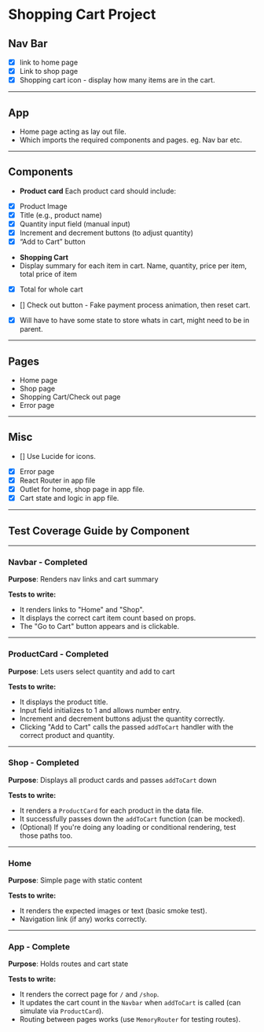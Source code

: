 # Shopping Cart Project

## Nav Bar

- [x] link to home page
- [x] Link to shop page
- [x] Shopping cart icon - display how many items are in the cart.

---

## App 

- Home page acting as lay out file.
- Which imports the required components and pages. eg. Nav bar etc.

---

## Components

- **Product card**
  Each product card should include:
- [x] Product Image
- [x] Title (e.g., product name)
- [x] Quantity input field (manual input)
- [x] Increment and decrement buttons (to adjust quantity)
- [x] “Add to Cart” button

- **Shopping Cart**
- Display summary for each item in cart. Name, quantity, price per item, total price of item
- [x] Total for whole cart
- [] Check out button - Fake payment process animation, then reset cart.
- [x] Will have to have some state to store whats in cart, might need to be in parent.

---

## Pages

- Home page
- Shop page
- Shopping Cart/Check out page
- Error page

---

## Misc

- [] Use Lucide for icons.
- [x] Error page
- [x] React Router in app file
- [x] Outlet for home, shop page in app file.
- [x] Cart state and logic in app file.

---

## Test Coverage Guide by Component

---

### Navbar - Completed

**Purpose**: Renders nav links and cart summary

**Tests to write:**

- It renders links to "Home" and "Shop".
- It displays the correct cart item count based on props.
- The "Go to Cart" button appears and is clickable.

---

### ProductCard - Completed

**Purpose**: Lets users select quantity and add to cart

**Tests to write:**

- It displays the product title.
- Input field initializes to 1 and allows number entry.
- Increment and decrement buttons adjust the quantity correctly.
- Clicking "Add to Cart" calls the passed `addToCart` handler with the correct product and quantity.

---

### Shop - Completed

**Purpose**: Displays all product cards and passes `addToCart` down

**Tests to write:**

- It renders a `ProductCard` for each product in the data file.
- It successfully passes down the `addToCart` function (can be mocked).
- (Optional) If you're doing any loading or conditional rendering, test those paths too.

---

### Home

**Purpose**: Simple page with static content

**Tests to write:**

- It renders the expected images or text (basic smoke test).
- Navigation link (if any) works correctly.

---

### App - Complete 

**Purpose**: Holds routes and cart state

**Tests to write:**

- It renders the correct page for `/` and `/shop`.
- It updates the cart count in the `Navbar` when `addToCart` is called (can simulate via `ProductCard`).
- Routing between pages works (use `MemoryRouter` for testing routes).
